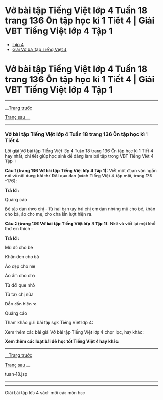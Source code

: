 # Vở bài tập Tiếng Việt lớp 4 Tuần 18 trang 136 Ôn tập học kì 1 Tiết 4 | Giải VBT Tiếng Việt lớp 4 Tập 1

  * [Lớp 4](https://vietjack.com/series/lop-4.jsp)
  * [Giải Vở bài tập Tiếng Việt 4](https://vietjack.com/giai-vo-bai-tap-tieng-viet-4/index.jsp)



# Vở bài tập Tiếng Việt lớp 4 Tuần 18 trang 136 Ôn tập học kì 1 Tiết 4 | Giải VBT Tiếng Việt lớp 4 Tập 1

* * *

[__Trang trước](https://vietjack.com/giai-vo-bai-tap-tieng-viet-4/tuan-18.jsp)

[Trang sau __](https://vietjack.com/giai-vo-bai-tap-tieng-viet-4/tuan-18.jsp)

* * *

### Vở bài tập Tiếng Việt lớp 4 Tuần 18 trang 136 Ôn tập học kì 1 Tiết 4

Lời giải Vở bài tập Tiếng Việt lớp 4 Tuần 18 trang 136 Ôn tập học kì 1 Tiết 4 hay nhất, chi tiết giúp học sinh dễ dàng làm bài tập trong VBT Tiếng Việt 4 Tập 1.

**Câu 1 (trang 136 Vở bài tập Tiếng Việt lớp 4 Tập 1):** Viết một đoạn văn ngắn nói về nội dung bài thơ Đôi que đan (sách Tiếng Việt 4, tập một, trang 175 -176) :

**Trả lời:**

Quảng cáo

Bé tập đan theo chị - Từ hai bàn tay hai chị em đan những mũ cho bé, khăn cho bà, áo cho mẹ, cho cha lần lượt hiện ra.

**Câu 2 (trang 136 Vở bài tập Tiếng Việt lớp 4 Tập 1):** Nhớ và viết lại một khổ thơ em thích :

**Trả lời:**

Mũ đỏ cho bé

Khăn đen cho bà

Áo đẹp cho mẹ

Áo ấm cho cha

Từ đôi que nhỏ

Từ tay chị nữa

Dần dần hiện ra

Quảng cáo

Tham khảo giải bài tập sgk Tiếng Việt lớp 4:

Xem thêm các bài giải Vở bài tập Tiếng Việt lớp 4 chọn lọc, hay khác:

**Xem thêm các loạt bài để học tốt Tiếng Việt 4 hay khác:**

* * *

[__Trang trước](https://vietjack.com/giai-vo-bai-tap-tieng-viet-4/tuan-18.jsp)

[Trang sau __](https://vietjack.com/giai-vo-bai-tap-tieng-viet-4/tuan-18.jsp)

tuan-18.jsp

* * *

* * *

Giải bài tập lớp 4 sách mới các môn học
